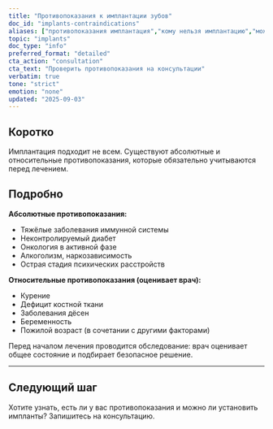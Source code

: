 ```yaml
---
title: "Противопоказания к имплантации зубов"
doc_id: "implants-contraindications"
aliases: ["противопоказания имплантация","кому нельзя имплантацию","можно ли мне имплантацию","импланты противопоказания"]
topic: "implants"
doc_type: "info"
preferred_format: "detailed"
cta_action: "consultation"
cta_text: "Проверить противопоказания на консультации"
verbatim: true
tone: "strict"
emotion: "none"
updated: "2025-09-03"
---
```


## Коротко
Имплантация подходит не всем. Существуют абсолютные и относительные противопоказания, которые обязательно учитываются перед лечением.

## Подробно

**Абсолютные противопоказания:**  
- Тяжёлые заболевания иммунной системы  
- Неконтролируемый диабет  
- Онкология в активной фазе  
- Алкоголизм, наркозависимость  
- Острая стадия психических расстройств  

**Относительные противопоказания (оценивает врач):**  
- Курение  
- Дефицит костной ткани  
- Заболевания дёсен  
- Беременность  
- Пожилой возраст (в сочетании с другими факторами)  

Перед началом лечения проводится обследование: врач оценивает общее состояние и подбирает безопасное решение.

---

## Следующий шаг
Хотите узнать, есть ли у вас противопоказания и можно ли установить импланты? Запишитесь на консультацию.
